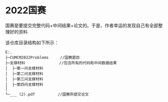 # 2022国赛

国赛是要提交完整代码+中间结果+论文的。于是，作者幸运的发现自己有全部整理好的资料

该仓库目录结构如下所示：

```
E:.
├─CUMCM2022Problems		//国赛题目
├─支撑材料				 //包含所有的代码和中间数据结果
│  ├─第一问支撑材料
│  ├─第二问支撑材料
│  ├─第三问支撑材料
│  ├─第四问支撑材料
│ 
└─___ (2).pdf 		   //国赛所提交论文


```

